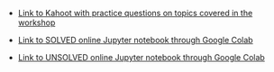 - [Link to Kahoot with practice questions on topics covered in the workshop](https://create.kahoot.it/share/r-workshop/27a76a03-8d32-485e-aca0-e779f54718e3)

- [Link to SOLVED online Jupyter notebook through Google Colab](https://colab.research.google.com/drive/1RkRz-ubjs_Fvz5tqSPeufY3Fm-s2whMw?usp=sharing) 

- [Link to UNSOLVED online Jupyter notebook through Google Colab](https://colab.research.google.com/drive/1-sveTiPm79BqRrHuX6t3VqpoBte-qs0y?usp=sharing)
